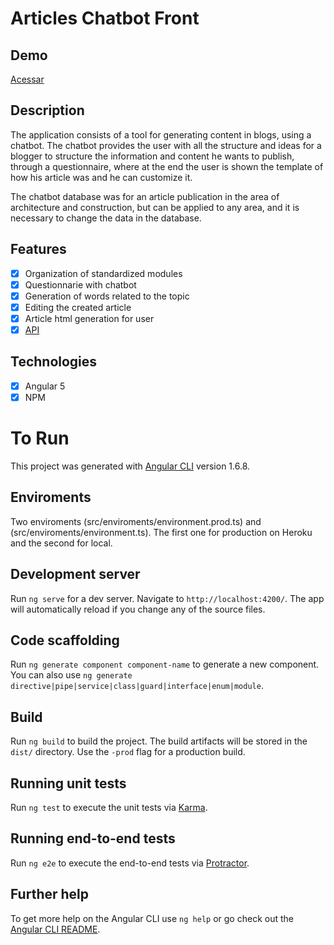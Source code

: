 # Articles Chatbot Front

## Demo

[Acessar](https://app-articles-chatbot.herokuapp.com/)

## Description

The application consists of a tool for generating content in blogs, using a chatbot. The chatbot provides the user with all the structure and ideas for a blogger to structure the information and content he wants to publish, through a questionnaire, where at the end the user is shown the template of how his article was and he can customize it.

The chatbot database was for an article publication in the area of architecture and construction, but can be applied to any area, and it is necessary to change the data in the database.

## Features
- [x] Organization of standardized modules
- [x] Questionnarie with chatbot 
- [x] Generation of words related to the topic
- [x] Editing the created article
- [x] Article html generation for user
- [x] [API](https://github.com/viniciusaugutis/articles-chatbot-api) 

## Technologies
- [x] Angular 5
- [x] NPM

# To Run

This project was generated with [Angular CLI](https://github.com/angular/angular-cli) version 1.6.8.

## Enviroments
  Two enviroments (src/enviroments/environment.prod.ts) and (src/enviroments/environment.ts).
  The first one for production on Heroku and the second for local.
  
## Development server

Run `ng serve` for a dev server. Navigate to `http://localhost:4200/`. The app will automatically reload if you change any of the source files.

## Code scaffolding

Run `ng generate component component-name` to generate a new component. You can also use `ng generate directive|pipe|service|class|guard|interface|enum|module`.

## Build

Run `ng build` to build the project. The build artifacts will be stored in the `dist/` directory. Use the `-prod` flag for a production build.

## Running unit tests

Run `ng test` to execute the unit tests via [Karma](https://karma-runner.github.io).

## Running end-to-end tests

Run `ng e2e` to execute the end-to-end tests via [Protractor](http://www.protractortest.org/).

## Further help

To get more help on the Angular CLI use `ng help` or go check out the [Angular CLI README](https://github.com/angular/angular-cli/blob/master/README.md).
